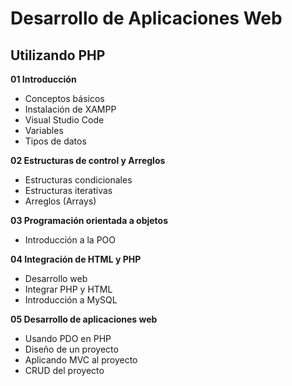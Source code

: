 # Desarrollo de Aplicaciones Web
## Utilizando PHP

**01 Introducción**
* Conceptos básicos
* Instalación de XAMPP
* Visual Studio Code
* Variables
* Tipos de datos

**02 Estructuras de control y Arreglos**
* Estructuras condicionales
* Estructuras iterativas
* Arreglos (Arrays)

**03 Programación orientada a objetos**
* Introducción a la POO

**04 Integración de HTML y PHP**
* Desarrollo web
* Integrar PHP y HTML
* Introducción a MySQL

**05 Desarrollo de aplicaciones web**
* Usando PDO en PHP
* Diseño de un proyecto
* Aplicando MVC al proyecto
* CRUD del proyecto